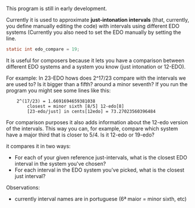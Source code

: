 This program is still in early development.

Currently it is used to approximate **just-intonation intervals** (that, currently, you define manually editing the code) with intervals using different EDO systems (Currently you also need to set the EDO manually by setting the line.

```Java
static int edo_compare = 19;
```

It is useful for composers because it lets you have a comparison between different EDO systems and a system you know (just intonation or 12-EDO). 

For example: In 23-EDO hows does 2^17/23 compare with the intervals we are used to? Is it bigger than a fifth? around a minor seventh? If you run the program you might see some lines like this:

        2^(17/23) = 1.6691694659381038
            closest = minor sixth [8/5] 12-edo[8]
            [23-edo/just] in cents[12edo] = 73.27023560396484

For comparison purposes it also adds information about the 12-edo version of the intervals. This way you can, for example, compare which system have a major third that is closer to 5/4. Is it 12-edo or 19-edo?

it compares it in two ways:

- For each of your given reference just-intervals, what is the closest EDO interval in the system you've chosen?
- For each interval in the EDO system you've picked, what is the closest just interval?

Observations:
- currently interval names are in portuguese (6ª maior = minor sixth, etc)